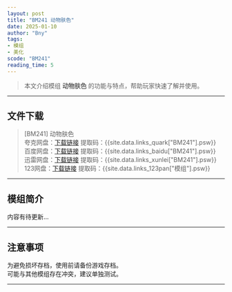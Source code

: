 ```yaml
---
layout: post
title: "BM241 动物肤色"
date: 2025-01-10
author: "Bny"
tags: 
- 模组
- 美化
scode: "BM241"
reading_time: 5
---
```


> 本文介绍模组 **动物肤色** 的功能与特点，帮助玩家快速了解并使用。

---

## 文件下载

> [BM241] 动物肤色  
夸克网盘：[下载链接]({{site.data.links_quark["BM241"].url}}) 提取码：{{site.data.links_quark["BM241"].psw}}  
百度网盘：[下载链接]({{site.data.links_baidu["BM241"].url}}) 提取码：{{site.data.links_baidu["BM241"].psw}}  
迅雷网盘：[下载链接]({{site.data.links_xunlei["BM241"].url}}) 提取码：{{site.data.links_xunlei["BM241"].psw}}  
123网盘：[下载链接]({{site.data.links_123pan["模组"].url}}) 提取码：{{site.data.links_123pan["模组"].psw}}  

---

## 模组简介

>  
内容有待更新...  

---

## 注意事项

>  
为避免损坏存档，使用前请备份游戏存档。  
可能与其他模组存在冲突，建议单独测试。  

---

